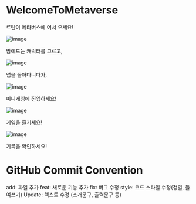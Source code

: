 # WelcomeToMetaverse
르탄이 메타버스에 어서 오세요!


![image](https://github.com/user-attachments/assets/70ed60d7-42dc-4cf4-8bbf-61c1c78cb216)

맘에드는 캐릭터를 고르고, 


![image](https://github.com/user-attachments/assets/620e18b9-6cf2-4850-9150-1eb14a10d069)

맵을 돌아다니다가,


![image](https://github.com/user-attachments/assets/183edb74-e3ca-4875-adf2-b379a0752864)

미니게임에 진입하세요!



![image](https://github.com/user-attachments/assets/6f3f5356-04a9-42a3-aa3a-b76defcc0142)

게임을 즐기세요!


![image](https://github.com/user-attachments/assets/f2b6a41e-fc47-42ef-befa-a1baf1f9a05e)

기록을 확인하세요!




# GitHub Commit Convention
add: 파일 추가
feat: 새로운 기능 추가
fix: 버그 수정
style: 코드 스타일 수정(정렬, 들여쓰기)
Update: 텍스트 수정 (소개문구, 출력문구 등)
